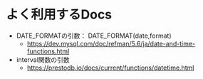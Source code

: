 # よく利用するDocs

- DATE_FORMATの引数： DATE_FORMAT(date,format)
  - https://dev.mysql.com/doc/refman/5.6/ja/date-and-time-functions.html 
- interval関数の引数
  - https://prestodb.io/docs/current/functions/datetime.html
